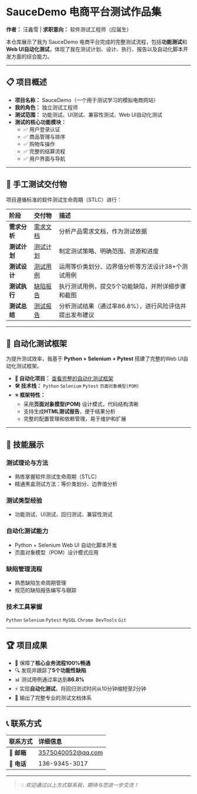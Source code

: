 # SauceDemo 电商平台测试作品集

**作者：** 汪鑫雪 | **求职意向：** 软件测试工程师（应届生）

本仓库展示了我为 SauceDemo 电商平台完成的完整测试流程，包括**功能测试**和**Web UI自动化测试**，体现了我在测试计划、设计、执行、报告以及自动化脚本开发方面的综合能力。

---

## 📋 项目概述

- **项目名称：** SauceDemo（一个用于测试学习的模拟电商网站）
- **我的角色：** 独立测试工程师  
- **测试范围：** 功能测试、UI测试、兼容性测试、Web UI自动化测试
- **测试的核心功能模块：**
  - ✅ 用户登录认证
  - ✅ 商品管理与排序
  - ✅ 购物车操作
  - ✅ 完整的结算流程
  - ✅ 用户界面与导航

---

## 🚀 手工测试交付物

项目遵循标准的软件测试生命周期（STLC）进行：

| 阶段 | 交付物 | 描述 |
| :--- | :--- | :--- |
| **需求分析** | [需求文档](./SauceDemo_Requirements.pdf) | 分析产品需求文档，作为测试依据 |
| **测试计划** | [测试计划](./SauceDemo_Test_Plan.pdf) | 制定测试策略、明确范围、资源和进度 |
| **测试设计** | [测试用例](./SauceDemo_Test_Cases.xlsx) | 运用等价类划分、边界值分析等方法设计38+个测试用例 |
| **测试执行** | [缺陷报告](./SauceDemo_Bug_Reports.xlsx) | 执行测试用例，提交5个功能缺陷，并附详细步骤和截图 |
| **测试总结** | [测试报告](./SauceDemo_Test_Report.pdf) | 分析测试结果（通过率86.8%），进行风险评估并提出发布建议 |

---

## 🤖 自动化测试框架

为提升测试效率，我基于 **Python + Selenium + Pytest** 搭建了完整的Web UI自动化测试框架。

- **🔗 自动化项目：** [查看完整的自动化测试框架](./sauce_demo_automation/)
- **🛠 技术栈：** `Python` `Selenium` `Pytest` `页面对象模型(POM)`
- **⭐ 框架特性：**
  - 采用**页面对象模型(POM)** 设计模式，代码结构清晰
  - 支持生成**HTML测试报告**，便于结果分析
  - 完整的配置管理和依赖管理，易于维护和扩展

---

## 💪 技能展示

### 测试理论与方法
- 熟练掌握软件测试生命周期（STLC）
- 精通黑盒测试方法：等价类划分、边界值分析

### 测试类型经验  
- 功能测试、UI测试、回归测试、兼容性测试

### 自动化测试能力
- Python + Selenium Web UI 自动化脚本开发
- 页面对象模型（POM）设计模式应用

### 缺陷管理流程
- 熟悉缺陷生命周期管理
- 规范的缺陷报告编写与跟踪

### 技术工具掌握
`Python` `Selenium` `Pytest` `MySQL` `Chrome DevTools` `Git`

---

## 🏆 项目成果

- 🎯 保障了**核心业务流程100%畅通**
- 🔍 发现并跟踪了**5个功能性缺陷**
- 📊 测试用例通过率达到**86.8%**
- ⚡ 实现**自动化测试**，将回归测试时间从10分钟缩短至2分钟
- 📝 输出了完整专业的测试文档体系

---

## 📞 联系方式

| 联系方式 | 详细信息 |
| :--- | :--- |
| **📧 邮箱** | 3575040052@qq.com |
| **📱 电话** | 136-9345-3017 |

---

> 💡 *欢迎通过以上方式联系我，期待与您进一步交流！*

